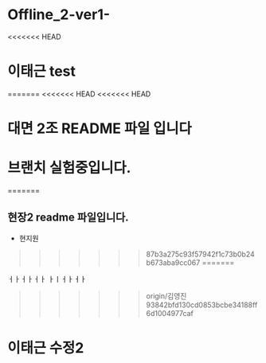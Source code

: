 # Offline_2-ver1-
<<<<<<< HEAD
# 이태근 test
=======
<<<<<<< HEAD
<<<<<<< HEAD
# 대면 2조 README 파일 입니다
# 브랜치 실험중입니다. 
=======

## 현장2 readme 파일입니다.
- 현지원
>>>>>>> 87b3a275c93f57942f1c73b0b24b673aba9cc067
=======

ㅓㅏㅓㅏㅓㅏ
ㅏㅣㅓㅏㅓㅏ
>>>>>>> origin/김영진
>>>>>>> 93842bfd130cd0853bcbe34188ff6d1004977caf
# 이태근 수정2